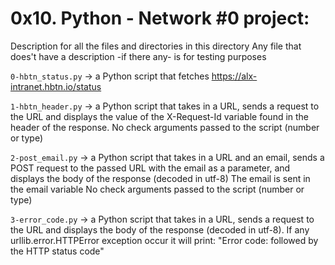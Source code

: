 # 0x10. Python - Network #0 project:


Description for all the files and directories in this directory
Any file that does't have a description -if there any- is for testing purposes


`0-hbtn_status.py` -> a Python script that fetches https://alx-intranet.hbtn.io/status


`1-hbtn_header.py` -> a Python script that takes in a URL, sends a request to the URL and displays the value of the X-Request-Id variable found in the header of the response.
No check arguments passed to the script (number or type)


`2-post_email.py` -> a Python script that takes in a URL and an email, sends a POST request to the passed URL with the email as a parameter, and displays the body of the response (decoded in utf-8)
The email is sent in the email variable
No check arguments passed to the script (number or type)


`3-error_code.py` -> a Python script that takes in a URL, sends a request to the URL and displays the body of the response (decoded in utf-8).
If any urllib.error.HTTPError exception occur it will print:
"Error code: followed by the HTTP status code"
